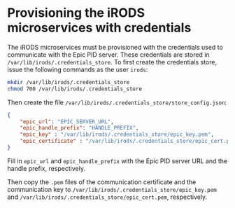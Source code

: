 # Provisioning the iRODS microservices with credentials

The iRODS microservices must be provisioned with the credentials used to communicate with the Epic PID server.  These credentials are stored in `/var/lib/irods/.credentials_store`.  To first create the credentials store, issue the following commands as the user `irods`:

```bash
mkdir /var/lib/irods/.credentials_store
chmod 700 /var/lib/irods/.credentials_store
```

Then create the file `/var/lib/irods/.credentials_store/store_config.json`:

```json
{
    "epic_url": "EPIC_SERVER_URL",
    "epic_handle_prefix": "HANDLE_PREFIX",
    "epic_key" : "/var/lib/irods/.credentials_store/epic_key.pem",
    "epic_certificate" : "/var/lib/irods/.credentials_store/epic_cert.pem"
}
```

Fill in `epic_url` and `epic_handle_prefix` with the Epic PID server URL and the handle prefix, respectively.

Then copy the `.pem` files of the communication certificate and the communication key to `/var/lib/irods/.credentials_store/epic_key.pem` and `/var/lib/irods/.credentials_store/epic_cert.pem`, respectively.

